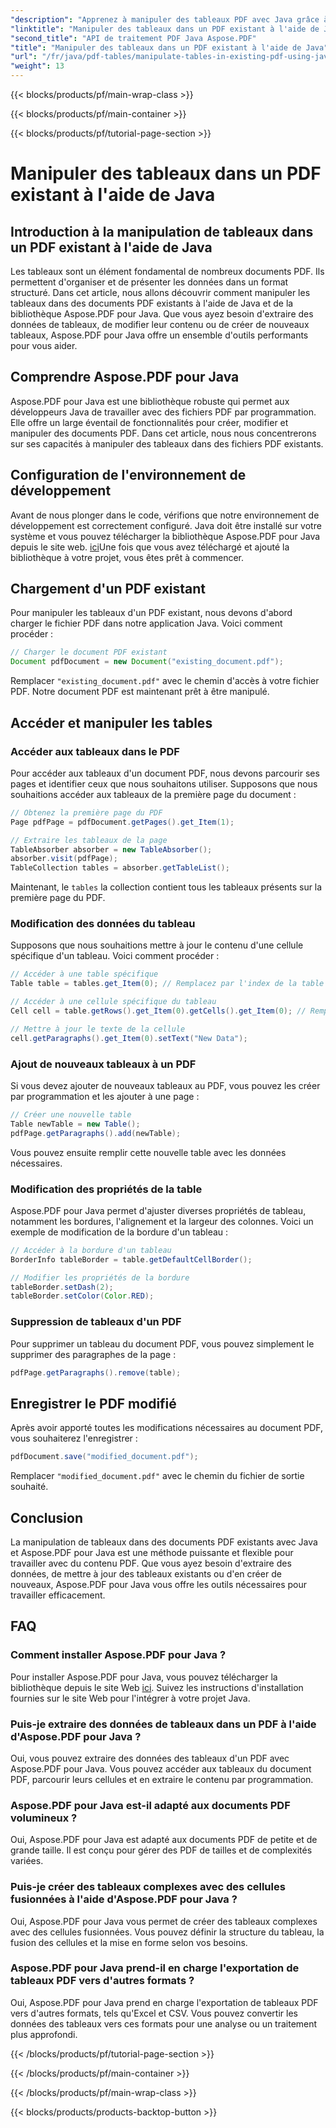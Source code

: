 ```yaml
---
"description": "Apprenez à manipuler des tableaux PDF avec Java grâce à Aspose.PDF pour Java. Ce guide étape par étape couvre l'extraction et la modification de tableaux, entre autres, pour une gestion efficace des PDF."
"linktitle": "Manipuler des tableaux dans un PDF existant à l'aide de Java"
"second_title": "API de traitement PDF Java Aspose.PDF"
"title": "Manipuler des tableaux dans un PDF existant à l'aide de Java"
"url": "/fr/java/pdf-tables/manipulate-tables-in-existing-pdf-using-java/"
"weight": 13
---
```


{{< blocks/products/pf/main-wrap-class >}}

{{< blocks/products/pf/main-container >}}

{{< blocks/products/pf/tutorial-page-section >}}

# Manipuler des tableaux dans un PDF existant à l'aide de Java


## Introduction à la manipulation de tableaux dans un PDF existant à l'aide de Java

Les tableaux sont un élément fondamental de nombreux documents PDF. Ils permettent d'organiser et de présenter les données dans un format structuré. Dans cet article, nous allons découvrir comment manipuler les tableaux dans des documents PDF existants à l'aide de Java et de la bibliothèque Aspose.PDF pour Java. Que vous ayez besoin d'extraire des données de tableaux, de modifier leur contenu ou de créer de nouveaux tableaux, Aspose.PDF pour Java offre un ensemble d'outils performants pour vous aider.

## Comprendre Aspose.PDF pour Java

Aspose.PDF pour Java est une bibliothèque robuste qui permet aux développeurs Java de travailler avec des fichiers PDF par programmation. Elle offre un large éventail de fonctionnalités pour créer, modifier et manipuler des documents PDF. Dans cet article, nous nous concentrerons sur ses capacités à manipuler des tableaux dans des fichiers PDF existants.

## Configuration de l'environnement de développement

Avant de nous plonger dans le code, vérifions que notre environnement de développement est correctement configuré. Java doit être installé sur votre système et vous pouvez télécharger la bibliothèque Aspose.PDF pour Java depuis le site web. [ici](https://releases.aspose.com/pdf/java/)Une fois que vous avez téléchargé et ajouté la bibliothèque à votre projet, vous êtes prêt à commencer.

## Chargement d'un PDF existant

Pour manipuler les tableaux d'un PDF existant, nous devons d'abord charger le fichier PDF dans notre application Java. Voici comment procéder :

```java
// Charger le document PDF existant
Document pdfDocument = new Document("existing_document.pdf");
```

Remplacer `"existing_document.pdf"` avec le chemin d'accès à votre fichier PDF. Notre document PDF est maintenant prêt à être manipulé.

## Accéder et manipuler les tables

### Accéder aux tableaux dans le PDF

Pour accéder aux tableaux d'un document PDF, nous devons parcourir ses pages et identifier ceux que nous souhaitons utiliser. Supposons que nous souhaitions accéder aux tableaux de la première page du document :

```java
// Obtenez la première page du PDF
Page pdfPage = pdfDocument.getPages().get_Item(1);

// Extraire les tableaux de la page
TableAbsorber absorber = new TableAbsorber();
absorber.visit(pdfPage);
TableCollection tables = absorber.getTableList();
```

Maintenant, le `tables` la collection contient tous les tableaux présents sur la première page du PDF.

### Modification des données du tableau

Supposons que nous souhaitions mettre à jour le contenu d'une cellule spécifique d'un tableau. Voici comment procéder :

```java
// Accéder à une table spécifique
Table table = tables.get_Item(0); // Remplacez par l'index de la table souhaitée

// Accéder à une cellule spécifique du tableau
Cell cell = table.getRows().get_Item(0).getCells().get_Item(0); // Remplacer par des indices de ligne et de colonne

// Mettre à jour le texte de la cellule
cell.getParagraphs().get_Item(0).setText("New Data");
```

### Ajout de nouveaux tableaux à un PDF

Si vous devez ajouter de nouveaux tableaux au PDF, vous pouvez les créer par programmation et les ajouter à une page :

```java
// Créer une nouvelle table
Table newTable = new Table();
pdfPage.getParagraphs().add(newTable);
```

Vous pouvez ensuite remplir cette nouvelle table avec les données nécessaires.

### Modification des propriétés de la table

Aspose.PDF pour Java permet d'ajuster diverses propriétés de tableau, notamment les bordures, l'alignement et la largeur des colonnes. Voici un exemple de modification de la bordure d'un tableau :

```java
// Accéder à la bordure d'un tableau
BorderInfo tableBorder = table.getDefaultCellBorder();

// Modifier les propriétés de la bordure
tableBorder.setDash(2);
tableBorder.setColor(Color.RED);
```

### Suppression de tableaux d'un PDF

Pour supprimer un tableau du document PDF, vous pouvez simplement le supprimer des paragraphes de la page :

```java
pdfPage.getParagraphs().remove(table);
```

## Enregistrer le PDF modifié

Après avoir apporté toutes les modifications nécessaires au document PDF, vous souhaiterez l'enregistrer :

```java
pdfDocument.save("modified_document.pdf");
```

Remplacer `"modified_document.pdf"` avec le chemin du fichier de sortie souhaité.

## Conclusion

La manipulation de tableaux dans des documents PDF existants avec Java et Aspose.PDF pour Java est une méthode puissante et flexible pour travailler avec du contenu PDF. Que vous ayez besoin d'extraire des données, de mettre à jour des tableaux existants ou d'en créer de nouveaux, Aspose.PDF pour Java vous offre les outils nécessaires pour travailler efficacement.

## FAQ

### Comment installer Aspose.PDF pour Java ?

Pour installer Aspose.PDF pour Java, vous pouvez télécharger la bibliothèque depuis le site Web [ici](https://releases.aspose.com/pdf/java/). Suivez les instructions d'installation fournies sur le site Web pour l'intégrer à votre projet Java.

### Puis-je extraire des données de tableaux dans un PDF à l'aide d'Aspose.PDF pour Java ?

Oui, vous pouvez extraire des données des tableaux d'un PDF avec Aspose.PDF pour Java. Vous pouvez accéder aux tableaux du document PDF, parcourir leurs cellules et en extraire le contenu par programmation.

### Aspose.PDF pour Java est-il adapté aux documents PDF volumineux ?

Oui, Aspose.PDF pour Java est adapté aux documents PDF de petite et de grande taille. Il est conçu pour gérer des PDF de tailles et de complexités variées.

### Puis-je créer des tableaux complexes avec des cellules fusionnées à l'aide d'Aspose.PDF pour Java ?

Oui, Aspose.PDF pour Java vous permet de créer des tableaux complexes avec des cellules fusionnées. Vous pouvez définir la structure du tableau, la fusion des cellules et la mise en forme selon vos besoins.

### Aspose.PDF pour Java prend-il en charge l'exportation de tableaux PDF vers d'autres formats ?

Oui, Aspose.PDF pour Java prend en charge l'exportation de tableaux PDF vers d'autres formats, tels qu'Excel et CSV. Vous pouvez convertir les données des tableaux vers ces formats pour une analyse ou un traitement plus approfondi.

{{< /blocks/products/pf/tutorial-page-section >}}

{{< /blocks/products/pf/main-container >}}

{{< /blocks/products/pf/main-wrap-class >}}

{{< blocks/products/products-backtop-button >}}